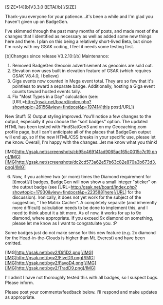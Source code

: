 [SIZE=14][b]V3.3.0 BETA[/b][/SIZE]

Thank-you everyone for your patience...it's been a while and I'm glad you haven't given up on BadgeGen.


I've skimmed through the past many months of posts, and made most of the changes that I identified as necessary as well as added some new things here and there.  I plan on this being a relatively short-lived Beta, but since I'm rusty with my GSAK coding, I feel it needs some testing first.


[b]Changes since release V3.2.10:[/b]
 Maintenance:
 1)  Removed BadgeGen Geocoin advertisement as geocoins are sold out.
 2)  Elevation now uses built in elevation feature of GSAK (which requires GSAK V8.4.0, I believe)
 3)  Giga events now counted in Mega event total.  They are so few that it's pointless to award a separate badge. Additionally, hosting a Giga event counts toward hosted events tally.
 4)  Fix "Most Types in a Day" calculation (see: [URL=http://gsak.net/board/index.php?showtopic=26156&view=findpost&p=197414]this post[/URL])

 New Stuff:
 5) Output styling improved.  You'll notice a few changes to the output, especially if you choose the "sort badges" option.  The updated HTML has been tested with FindStatGen3 and on my Geocaching.com profile page, but I can't anticipate all of the places that BadgeGen output will end up, so if the new HTML/CSS breaks in your specific use, please let me know.  Overall, I'm happy with the changes...let me know what you think!

[IMG]http://gsak.net/screenshots/cb95c469141ad9065ac165c0015c7c19.png[/IMG][IMG]http://gsak.net/screenshots/dc2cd573a62e57b63c82e870a3b673d3.png[/IMG]

 
 
6) Now, if you achieve two (or more) times the Diamond requirement for [i]most[/i] badges, BadgeGen will now show a small integer "sticker" on the output badge (see [URL=http://gsak.net/board/index.php?showtopic=17930&view=findpost&p=223588]here[/URL] for the discussion).  Ironically, it does not yet work for the subject of the suggestion, "The Matrix Cacher".  A completely separate (and inherently more difficult) calculation needs to be done to implement this, and I need to think about it a bit more.  As of now, it works for up to 9x diamond, where appropriate.  If you exceed 9x diamond on something, please let me know as I want to congratulate you.  :P   

Some badges just do not make sense for this new feature (e.g. 2x diamond for the Head-in-the-Clouds is higher than Mt. Everest) and have been omitted.

[IMG]http://gsak.net/bgv2/DifiD2.png[/IMG][IMG]http://gsak.net/bgv2/FiveD3.png[/IMG][IMG]http://gsak.net/bgv2/FavoD4.png[/IMG][IMG]http://gsak.net/bgv2/TradD9.png[/IMG]

I'll admit I have not thoroughly tested this with all badges, so I suspect bugs. Please inform.




Please post your comments/feedback below.  I'll respond and make updates as appropriate.






